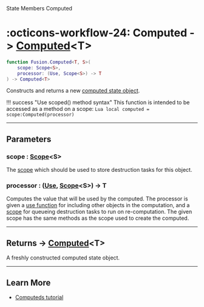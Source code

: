 <nav class="fusiondoc-api-breadcrumbs">
	<span>State</span>
	<span>Members</span>
	<span>Computed</span>
</nav>

<h1 class="fusiondoc-api-header" markdown>
	<span class="fusiondoc-api-icon" markdown>:octicons-workflow-24:</span>
	<span class="fusiondoc-api-name">Computed</span>
	<span class="fusiondoc-api-type">
		-> <a href="../../types/computed">Computed</a>&lt;T&gt;
	</span>
</h1>

```Lua
function Fusion.Computed<T, S>(
	scope: Scope<S>,
	processor: (Use, Scope<S>) -> T
) -> Computed<T>
```

Constructs and returns a new [computed state object](../../types/computed).

!!! success "Use scoped() method syntax"
	This function is intended to be accessed as a method on a scope:
	```Lua
	local computed = scope:Computed(processor)
	```

-----

## Parameters

<h3 markdown>
	scope
	<span class="fusiondoc-api-type">
		: <a href="../../../memory/types/scope">Scope</a>&lt;S&gt;
	</span>
</h3>

The [scope](../../../memory/types/scope) which should be used to store
destruction tasks for this object.

<h3 markdown>
	processor
	<span class="fusiondoc-api-type">
		: (<a href="../../../memory/types/use">Use</a>, 
		<a href="../../../memory/types/scope">Scope</a>&lt;S&gt;) -> T
	</span>
</h3>

Computes the value that will be used by the computed. The processor is given a
[use function](../../../memory/types/use) for including other objects in the
computation, and a [scope](../../../memory/types/scope) for queueing destruction
tasks to run on re-computation. The given scope has the same methods as the
scope used to create the computed.

-----

<h2 markdown>
	Returns
	<span class="fusiondoc-api-type">
		-> <a href="../../types/value">Computed</a>&lt;T&gt;
	</span>
</h2>

A freshly constructed computed state object.

-----

## Learn More

- [Computeds tutorial](../../../../tutorials/fundamentals/computeds)
